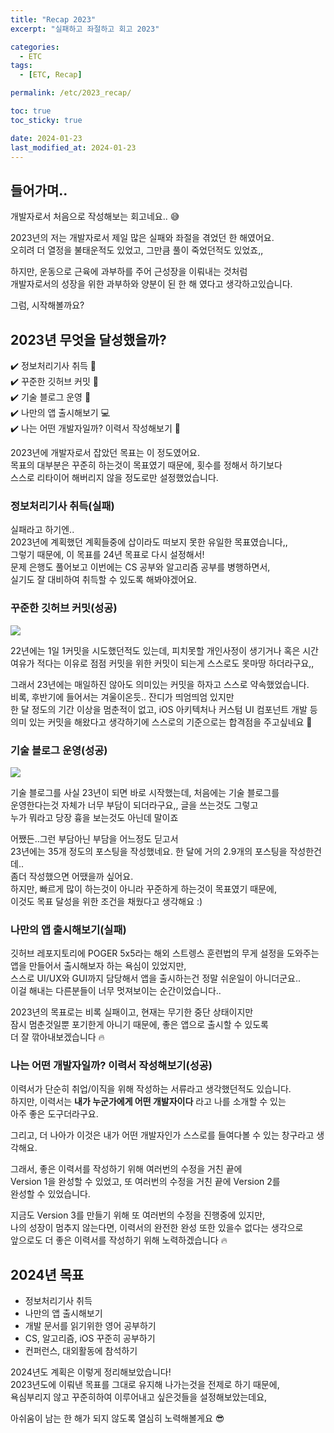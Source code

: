 ```yaml
---
title: "Recap 2023"
excerpt: "실패하고 좌절하고 회고 2023"

categories:
  - ETC
tags:
  - [ETC, Recap]

permalink: /etc/2023_recap/

toc: true
toc_sticky: true

date: 2024-01-23
last_modified_at: 2024-01-23
--- 
```




## 들어가며..

개발자로서 처음으로 작성해보는 회고네요.. 😅  

2023년의 저는 개발자로서 제일 많은 실패와 좌절을 겪었던 한 해였어요.  
오히려 더 열정을 불태운적도 있었고, 그만큼 풀이 죽었던적도 있었죠,,

하지만, 운동으로 근육에 과부하를 주어 근성장을 이뤄내는 것처럼  
개발자로서의 성장을 위한 과부하와 양분이 된 한 해 였다고 생각하고있습니다.

그럼, 시작해볼까요?

## 2023년 무엇을 달성했을까?

✔️ 정보처리기사 취득 📑   
✔️ 꾸준한 깃허브 커밋 🍏  
✔️ 기술 블로그 운영 👷  
✔️ 나만의 앱 출시해보기 💻  
✔️ 나는 어떤 개발자일까? 이력서 작성해보기 📝  

2023년에 개발자로서 잡았던 목표는 이 정도였어요.  
목표의 대부분은 꾸준히 하는것이 목표였기 때문에, 횟수를 정해서 하기보다   
스스로 리타이어 해버리지 않을 정도로만 설정했었습니다.  

### 정보처리기사 취득(실패)

실패라고 하기엔..  
2023년에 계획했던 계획들중에 삽이라도 떠보지 못한 유일한 목표였습니다,,  
그렇기 때문에, 이 목표를 24년 목표로 다시 설정해서!  
문제 은행도 풀어보고 이번에는 CS 공부와 알고리즘 공부를 병행하면서,  
실기도 잘 대비하여 취득할 수 있도록 해봐야겠어요.  

### 꾸준한 깃허브 커밋(성공)

![](https://velog.velcdn.com/images/textobey/post/bd24d29a-870b-4daf-a10a-757ee8b3c287/image.png)

22년에는 1일 1커밋을 시도했던적도 있는데, 피치못할 개인사정이 생기거나 혹은 시간 여유가 적다는 이유로 점점 커밋을 위한 커밋이 되는게 스스로도 못마땅 하더라구요,,

그래서 23년에는 매일하진 않아도 의미있는 커밋을 하자고 스스로 약속했었습니다.  
비록, 후반기에 들어서는 겨울이온듯.. 잔디가 띄엄띄엄 있지만    
한 달 정도의 기간 이상을 멈춘적이 없고, iOS 아키텍처나 커스텀 UI 컴포넌트 개발 등  
의미 있는 커밋을 해왔다고 생각하기에 스스로의 기준으로는 합격점을 주고싶네요 🥲  


### 기술 블로그 운영(성공)

![](https://velog.velcdn.com/images/textobey/post/a25b5979-85d5-4f76-80ba-485f793dc75a/image.png)

기술 블로그를 사실 23년이 되면 바로 시작했는데, 처음에는 기술 블로그를  
운영한다는것 자체가 너무 부담이 되더라구요,, 글을 쓰는것도 그렇고  
누가 뭐라고 당장 흉을 보는것도 아닌데 말이죠  

어쨌든..그런 부담아닌 부담을 어느정도 딛고서  
23년에는 35개 정도의 포스팅을 작성했네요. 한 달에 거의 2.9개의 포스팅을 작성한건데..  
좀더 작성했으면 어땠을까 싶어요.  
하지만, 빠르게 많이 하는것이 아니라 꾸준하게 하는것이 목표였기 때문에,  
이것도 목표 달성을 위한 조건을 채웠다고 생각해요 :)  


### 나만의 앱 출시해보기(실패)

깃허브 레포지토리에 POGER 5x5라는 해외 스트렝스 훈련법의 무게 설정을 도와주는  
앱을 만들어서 출시해보자 하는 욕심이 있었지만,  
스스로 UI/UX와 GUI까지 담당해서 앱을 출시하는건 정말 쉬운일이 아니더군요..  
이걸 해내는 다른분들이 너무 멋져보이는 순간이었습니다..  

2023년의 목표로는 비록 실패이고, 현재는 무기한 중단 상태이지만  
잠시 멈춘것일뿐 포기한게 아니기 때문에, 좋은 앱으로 출시할 수 있도록  
더 잘 깎아내보겠습니다 🔥  

### 나는 어떤 개발자일까? 이력서 작성해보기(성공)

이력서가 단순히 취업/이직을 위해 작성하는 서류라고 생각했던적도 있습니다.  
하지만, 이력서는 **내가 누군가에게 어떤 개발자이다** 라고 나를 소개할 수 있는  
아주 좋은 도구더라구요.  

그리고, 더 나아가 이것은 내가 어떤 개발자인가 스스로를 들여다볼 수 있는 창구라고 생각해요.  

그래서, 좋은 이력서를 작성하기 위해 여러번의 수정을 거친 끝에  
Version 1을 완성할 수 있었고, 또 여러번의 수정을 거친 끝에 Version 2를  
완성할 수 있었습니다.  

지금도 Version 3를 만들기 위해 또 여러번의 수정을 진행중에 있지만,  
나의 성장이 멈추지 않는다면, 이력서의 완전한 완성 또한 있을수 없다는 생각으로  
앞으로도 더 좋은 이력서를 작성하기 위해 노력하겠습니다 🔥  

## 2024년 목표
- 정보처리기사 취득
- 나만의 앱 출시해보기
- 개발 문서를 읽기위한 영어 공부하기
- CS, 알고리즘, iOS 꾸준히 공부하기
- 컨퍼런스, 대외활동에 참석하기

2024년도 계획은 이렇게 정리해보았습니다!  
2023년도에 이뤄낸 목표를 그대로 유지해 나가는것을 전제로 하기 때문에,  
욕심부리지 않고 꾸준히하여 이루어내고 싶은것들을 설정해보았는데요,  

아쉬움이 남는 한 해가 되지 않도록 열심히 노력해볼게요 😎
